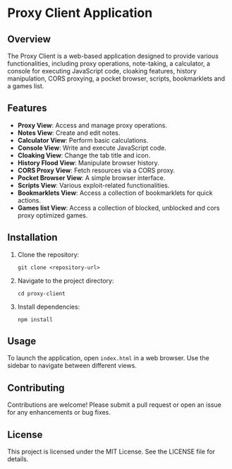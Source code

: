 # Proxy Client Application

## Overview

The Proxy Client is a web-based application designed to provide various functionalities, including proxy operations, note-taking, a calculator, a console for executing JavaScript code, cloaking features, history manipulation, CORS proxying, a pocket browser, scripts, bookmarklets and a games list.

## Features

- **Proxy View**: Access and manage proxy operations.
- **Notes View**: Create and edit notes.
- **Calculator View**: Perform basic calculations.
- **Console View**: Write and execute JavaScript code.
- **Cloaking View**: Change the tab title and icon.
- **History Flood View**: Manipulate browser history.
- **CORS Proxy View**: Fetch resources via a CORS proxy.
- **Pocket Browser View**: A simple browser interface.
- **Scripts View**: Various exploit-related functionalities.
- **Bookmarklets View**: Access a collection of bookmarklets for quick actions.
- **Games list View**: Access a collection of blocked, unblocked and cors proxy optimized games.

## Installation

1. Clone the repository:
   ```
   git clone <repository-url>
   ```
2. Navigate to the project directory:
   ```
   cd proxy-client
   ```
3. Install dependencies:
   ```
   npm install
   ```

## Usage

To launch the application, open `index.html` in a web browser. Use the sidebar to navigate between different views.

## Contributing

Contributions are welcome! Please submit a pull request or open an issue for any enhancements or bug fixes.

## License

This project is licensed under the MIT License. See the LICENSE file for details.
